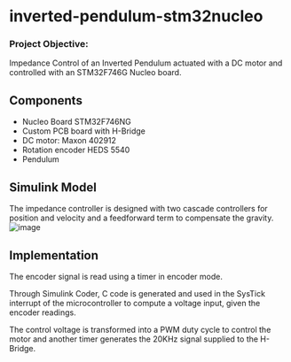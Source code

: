 # inverted-pendulum-stm32nucleo

### Project Objective:
Impedance Control of an Inverted Pendulum actuated with a DC motor and controlled with an STM32F746G Nucleo board.

## Components
- Nucleo Board STM32F746NG
- Custom PCB board with H-Bridge
- DC motor: Maxon 402912
- Rotation encoder HEDS 5540
- Pendulum

## Simulink Model
The impedance controller is designed with two cascade controllers for position and velocity and a feedforward term to compensate the gravity.
![image](https://user-images.githubusercontent.com/41896432/86565828-db999180-bf68-11ea-9215-6d40b571ef43.png)

## Implementation
The encoder signal is read using a timer in encoder mode.

Through Simulink Coder, C code is generated and used in the SysTick interrupt of the microcontroller to compute a voltage input, given the encoder readings.

The control voltage is transformed into a PWM duty cycle to control the motor and another timer generates the 20KHz signal supplied to the H-Bridge.
